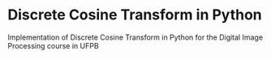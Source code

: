 # Discrete Cosine Transform in Python

Implementation of Discrete Cosine Transform in Python for the Digital Image Processing course in UFPB